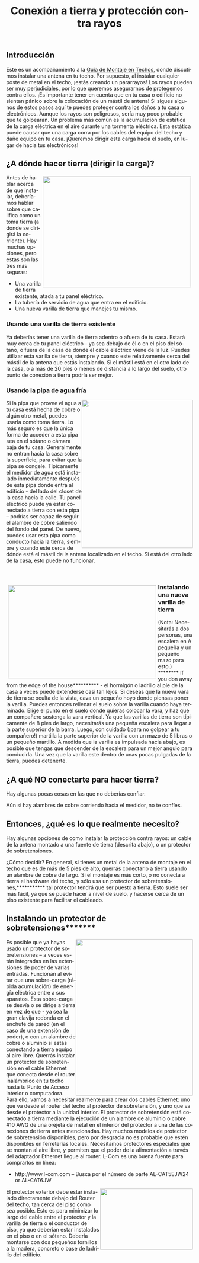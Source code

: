 ﻿---
layout: default
title: Conexión a tierra y protección contra rayos
categories: 
created: 2013-07-30
changed: 2013-08-05
post_author: critzo
lang: es
---
 <h2>Introducción</h2>

<p>Este es un acompañamiento a la <a href="/docs/build/roof-mount-guide">Guía de Montaje en Techos</a>, donde discutimos instalar una antena en tu techo. Por supuesto, al instalar cualquier poste de metal en el techo, ¡estás creando un pararrayos! Los rayos pueden ser muy perjudiciales, por lo que queremos asegurarnos de protegemos contra ellos. ¡Es importante tener en cuenta que en tu casa o edificio no sientan pánico sobre la colocación de un mástil de antena! Si sigues algunos de estos pasos aquí te puedes proteger contra los daños a tu casa o electrónicos. Aunque los rayos son peligrosos, sería muy poco probable que te golpearan. Un problema más común es la acumulación de estática de la carga eléctrica en el aire durante una tormenta eléctrica. Esta estática puede causar que una carga corra por los cables del equipo del techo y dañe equipo en tu casa. ¡Queremos dirigir esta carga hacia el suelo, en lugar de hacia tus electrónicos!</p>

<h2>¿A dónde hacer tierra (dirigir la carga)?</h2>

<p><img alt="" class="media-image attr__typeof__foaf:Image img__fid__244 img__view_mode__media_large attr__format__media_large" src="/files/styles/large/public/existing_ground_rod.jpg?itok=cXG2JCPu" style="width: 400px; height: 300px; float: right; margin: 5px;" typeof="foaf:Image" />Antes de hablar acerca de que instalar, deberíamos hablar sobre que califica como un toma tierra (a donde se dirigirá la corriente). Hay muchas opciones, pero estas son las tres más seguras:</p>

<ul>
	<li>Una varilla de tierra existente, atada a tu panel eléctrico.</li>
	<li>La tubería de servicio de agua que entra en el edificio.</li>
	<li>Una nueva varilla de tierra que manejes tu mismo.</li>
</ul>

<h3>Usando una varilla de tierra existente</h3>

<p>Ya deberías tener una varilla de tierra adentro o afuera de tu casa. Estará muy cerca de tu panel eléctrico - ya sea debajo de él o en el piso del sótano, o fuera de la casa de donde el cable eléctrico viene de la luz. Puedes utilizar esta varilla de tierra, siempre y cuando este relativamente cerca del mástil de la antena que estás instalando. Si el mástil está en el otro lado de la casa, o a más de 20 pies o menos de distancia a lo largo del suelo, otro punto de conexión a tierra podría ser mejor.</p>

<h3>Usando la pipa de agua fría</h3>

<p><img alt="" class="media-image attr__typeof__foaf:Image img__fid__246 img__view_mode__media_large attr__format__media_large" src="/files/styles/large/public/incoming_water_pipe.jpg?itok=TPbEdMeN" style="width: 300px; height: 400px; float: right;" typeof="foaf:Image" />Si la pipa que provee el agua a tu casa está hecha de cobre o algún otro metal, puedes usarla como toma tierra. Lo más seguro es que la única forma de acceder a esta pipa sea en el sótano o cámara baja de tu casa. Generalmente no entran hacia la casa sobre la superficie, para evitar que la pipa se congele. Típicamente el medidor de agua está instalado inmediatamente después de esta pipa donde entra al edificio - del lado del closet de la casa hacia la calle. Tu panel eléctrico puede ya estar conectado a tierra con esta pipa – podrías ser capaz de seguir el alambre de cobre saliendo del fondo del panel. De nuevo, puedes usar esta pipa como conducto hacia la tierra, siempre y cuando esté cerca de dónde está el mástil de la antena localizado en el techo. Si está del otro lado de la casa, esto puede no funcionar.</p>

<p>&nbsp;</p>

<h3><img alt="" class="media-image attr__typeof__foaf:Image img__fid__245 img__view_mode__media_large attr__format__media_large" src="/files/styles/large/public/grounding_rod_clamp.jpg?itok=nYwgOpfb" style="width: 400px; height: 251px; float: left; margin: 5px;" typeof="foaf:Image" />Instalando una nueva varilla de tierra</h3>

<p>(Nota: Necesitarás a dos personas, una escalera en A pequeña y un pequeño mazo para esto.) ******** If you don away from the edge of the house********** - el hormigón o ladrillo al pie de la casa a veces puede extenderse casi tan lejos. Si deseas que la nueva vara de tierra se oculta de la vista, cava un pequeño hoyo donde piensas poner la varilla. Puedes entonces rellenar el suelo sobre la varilla cuando haya terminado. Elige el punto en el suelo donde quieras colocar la vara, y haz que un compañero sostenga la vara vertical. Ya que las varillas de tierra son típicamente de 8 pies de largo, necesitarás una pequeña escalera para llegar a la parte superior de la barra. Luego, con cuidado (¡para no golpear a tu compañero!) martilla la parte superior de la varilla con un mazo de 5 libras o un pequeño martillo. A medida que la varilla es impulsada hacia abajo, es posible que tengas que descender de la escalera para un mejor ángulo para conducirla. Una vez que la varilla este dentro de unas pocas pulgadas de la tierra, puedes detenerte.</p>

<h2>¿A qué NO conectarte para hacer tierra?</h2>

<p>Hay algunas pocas cosas en las que no deberías confiar.</p>

<p>Aún si hay alambres de cobre corriendo hacia el medidor, no te confíes.</p>

<h2>Entonces, ¿qué es lo que realmente necesito?</h2>

<p>Hay algunas opciones de como instalar la protección contra rayos: un cable de la antena montado a una fuente de tierra (descrita abajo), o un protector de sobretensiones.</p>

<p>¿Cómo decidir? En general, si tienes un metal de la antena de montaje en el techo que es de más de 5 pies de alto, querrás conectarlo a tierra usando un alambre de cobre de largo. Si el montaje es más corto, o no conecta a tierra el hardware del techo, y sólo usa un protector de sobretensiones,*********** tal protector tendrá que ser puesto a tierra. Esto suele ser más fácil, ya que se puede hacer a nivel de suelo, y hacerse cerca de un piso existente para facilitar el cableado.</p>

<h2>Instalando un protector de sobretensiones*******</h2>

<p><img alt="" class="media-image attr__typeof__foaf:Image img__fid__247 img__view_mode__media_large attr__format__media_large" src="/files/styles/large/public/surge_arrester_in-line_diagram.png?itok=TtsY-WHn" style="width: 316px; height: 423px; float: right;" typeof="foaf:Image" />Es posible que ya hayas usado un protector de sobretensiones – a veces están integradas en las extensiones de poder de varias entradas. Funcionan al evitar que una sobre-carga (rápida acumulación) de energía eléctrica entre a sus aparatos. Esta sobre-carga se desvía o se dirige a tierra en vez de que - ya sea la gran clavija redonda en el enchufe de pared (en el caso de una extensión de poder), o con un alambre de cobre o aluminio si estás conectando a tierra equipo al aire libre. Querrás instalar un protector de sobretensión en el cable Ethernet que conecta desde el router inalámbrico en tu techo hasta tu Punto de Acceso interior o computadora. Para ello, vamos a necesitar realmente para crear dos cables Ethernet: uno que va desde el router del techo al protector de sobretensión, y uno que va desde el protector a la unidad interior. El protector de sobretensión está conectado a tierra mediante la ejecución de un alambre de aluminio o cobre #10 AWG de una orejeta de metal en el interior del protector a una de las conexiones de tierra antes mencionadas. Hay muchos modelos de protector de sobretensión disponibles, pero por desgracia no es probable que estén disponibles en ferreterías locales. Necesitamos protectores especiales que se montan al aire libre, y permiten que el poder de la alimentación a través del adaptador Ethernet llegue al router. L-Com es una buena fuente para comprarlos en línea:</p>

<ul>
	<li>http://www.l-com.com – Busca por el número de parte AL-CAT5EJW24 or AL-CAT6JW</li>
</ul>

<p><img alt="" class="media-image attr__typeof__foaf:Image img__fid__248 img__view_mode__media_large attr__format__media_large" src="/files/styles/large/public/outdoor_surge_arrestor.jpg?itok=Y4k9Cgr-" style="width: 250px; height: 165px; float: right;" typeof="foaf:Image" />El protector exterior debe estar instalado directamente debajo del Router del techo, tan cerca del piso como sea posible. Esto es para minimizar lo largo del cable entre el protector y la varilla de tierra o el conductor de piso, ya que deberían estar instalados en el piso o en el sótano. Debería montarse con dos pequeños tornillos a la madera, concreto o base de ladrillo del edificio.</p>

